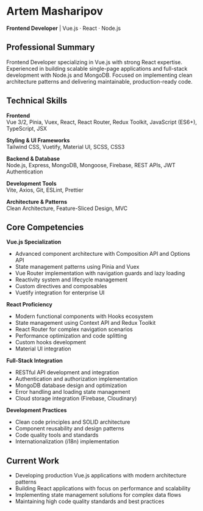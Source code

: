 # Artem Masharipov

**Frontend Developer** | Vue.js · React · Node.js

## Professional Summary

Frontend Developer specializing in Vue.js with strong React expertise. Experienced in building scalable single-page applications and full-stack development with Node.js and MongoDB. Focused on implementing clean architecture patterns and delivering maintainable, production-ready code.

## Technical Skills

**Frontend**  
Vue 3/2, Pinia, Vuex, React, React Router, Redux Toolkit, JavaScript (ES6+), TypeScript, JSX

**Styling & UI Frameworks**  
Tailwind CSS, Vuetify, Material UI, SCSS, CSS3

**Backend & Database**  
Node.js, Express, MongoDB, Mongoose, Firebase, REST APIs, JWT Authentication

**Development Tools**  
Vite, Axios, Git, ESLint, Prettier

**Architecture & Patterns**  
Clean Architecture, Feature-Sliced Design, MVC

## Core Competencies

**Vue.js Specialization**
- Advanced component architecture with Composition API and Options API
- State management patterns using Pinia and Vuex
- Vue Router implementation with navigation guards and lazy loading
- Reactivity system and lifecycle management
- Custom directives and composables
- Vuetify integration for enterprise UI

**React Proficiency**
- Modern functional components with Hooks ecosystem
- State management using Context API and Redux Toolkit
- React Router for complex navigation scenarios
- Performance optimization and code splitting
- Custom hooks development
- Material UI integration

**Full-Stack Integration**
- RESTful API development and integration
- Authentication and authorization implementation
- MongoDB database design and optimization
- Error handling and loading state management
- Cloud storage integration (Firebase, Cloudinary)

**Development Practices**
- Clean code principles and SOLID architecture
- Component reusability and design patterns
- Code quality tools and standards
- Internationalization (i18n) implementation

## Current Work

- Developing production Vue.js applications with modern architecture patterns
- Building React applications with focus on performance and scalability
- Implementing state management solutions for complex data flows
- Maintaining high code quality standards and best practices
